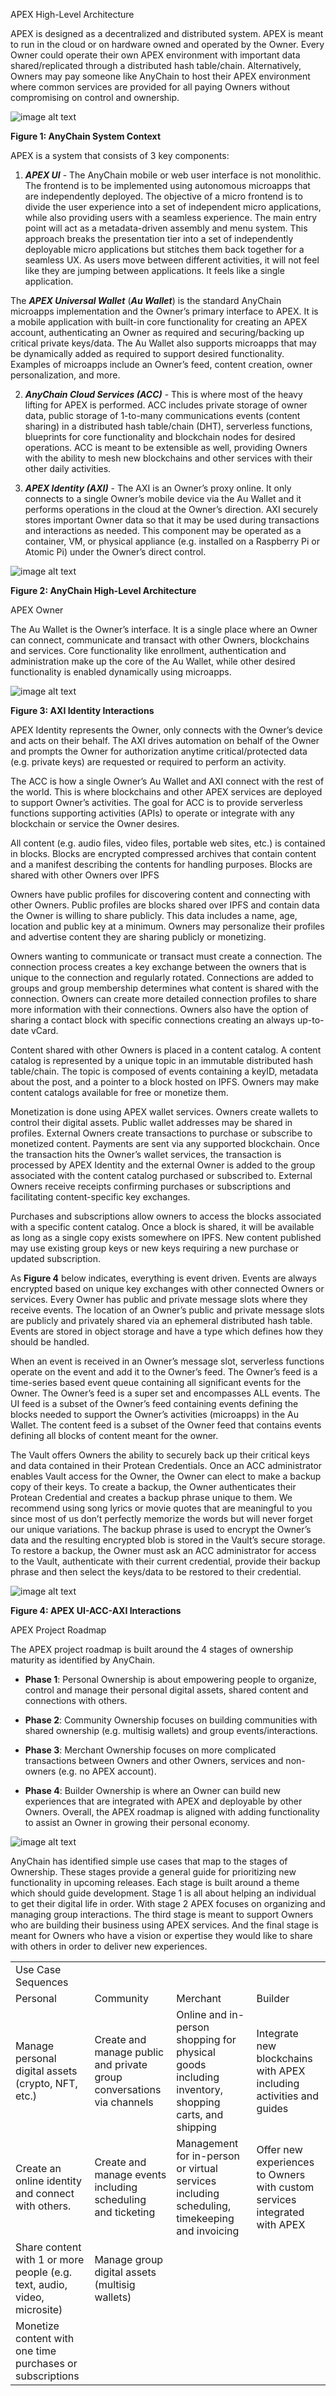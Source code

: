 APEX High-Level Architecture 

APEX is designed as a decentralized and distributed system. APEX is meant to run in the cloud or on hardware owned and operated by the Owner. Every Owner could operate their own APEX environment with important data shared/replicated through a distributed hash table/chain. Alternatively, Owners may pay someone like AnyChain to host their APEX environment where common services are provided for all paying Owners without compromising on control and ownership.

![image alt text](image_0c.png)

**Figure 1:  AnyChain System Context**

APEX is a system that consists of 3 key components:

1. **_APEX UI_** - The AnyChain mobile or web user interface is not monolithic. ﻿ The frontend is to be implemented using autonomous microapps that are independently deployed. The objective of a micro frontend is to divide the user experience into a set of independent micro applications, while also providing users with a seamless experience. The main entry point will act as a metadata-driven assembly and menu system. This approach breaks the presentation tier into a set of independently deployable micro applications but stitches them back together for a seamless UX. As users move between different activities, it will not feel like they are jumping between applications. It feels like a single application.

The **_APEX Universal Wallet_** (**_Au Wallet_**) is the standard AnyChain microapps implementation and the Owner’s primary interface to APEX.  It is a mobile application with built-in core functionality for creating an APEX account, authenticating an Owner as required and securing/backing up critical private keys/data. The Au Wallet also supports microapps that may be dynamically added as required to support desired functionality. Examples of microapps include an Owner’s feed, content creation, owner personalization, and more.

2. **_AnyChain Cloud Services (ACC)_** - This is where most of the heavy lifting for APEX is performed. ACC includes private storage of owner data, public storage of 1-to-many communications events (content sharing) in a distributed hash table/chain (DHT), serverless functions, blueprints for core functionality and blockchain nodes for desired operations. ACC is meant to be extensible as well, providing Owners with the ability to mesh new blockchains and other services with their other daily activities.

3. **_APEX Identity (AXI)_** - The AXI is an Owner’s proxy online. It only connects to a single Owner’s mobile device via the Au Wallet and it performs operations in the cloud at the Owner’s direction. AXI securely stores important Owner data so that it may be used during transactions and interactions as needed. This component may be operated as a container, VM, or physical appliance (e.g. installed on a Raspberry Pi or Atomic Pi) under the Owner’s direct control.

![image alt text](image_1c.png)

**Figure 2:  AnyChain High-Level Architecture**

APEX Owner

The Au Wallet is the Owner’s interface. It is a single place where an Owner can connect, communicate and transact with other Owners, blockchains and services. Core functionality like enrollment, authentication and administration make up the core of the Au Wallet, while other desired functionality is enabled dynamically using microapps.

![image alt text](image_2c.png)

**Figure 3:  AXI Identity Interactions**

APEX Identity represents the Owner, only connects with the Owner’s device and acts on their behalf. The AXI drives automation on behalf of the Owner and prompts the Owner for authorization anytime critical/protected data (e.g. private keys) are requested or required to perform an activity.

The ACC is how a single Owner’s Au Wallet and AXI connect with the rest of the world. This is where blockchains and other APEX services are deployed to support Owner’s activities. The goal for ACC is to provide serverless functions supporting activities (APIs) to operate or integrate with any blockchain or service the Owner desires.

All content (e.g. audio files, video files, portable web sites, etc.) is contained in blocks. Blocks are encrypted compressed archives that contain content and a manifest describing the contents for handling purposes. Blocks are shared with other Owners over IPFS

Owners have public profiles for discovering content and connecting with other Owners. Public profiles are blocks shared over IPFS and contain data the Owner is willing to share publicly. This data includes a name, age, location and public key at a minimum. Owners may personalize their profiles and advertise content they are sharing publicly or monetizing.

Owners wanting to communicate or transact must create a connection. The connection process creates a key exchange between the owners that is unique to the connection and regularly rotated. Connections are added to groups and group membership determines what content is shared with the connection. Owners can create more detailed connection profiles to share more information with their connections. Owners also have the option of sharing a contact block with specific connections creating an always up-to-date vCard.

Content shared with other Owners is placed in a content catalog. A content catalog is represented by a unique topic in an immutable distributed hash table/chain. The topic is composed of events containing a keyID, metadata about the post, and a pointer to a block hosted on IPFS. Owners may make content catalogs available for free or monetize them.

Monetization is done using APEX wallet services. Owners create wallets to control their digital assets. Public wallet addresses may be shared in profiles. External Owners create transactions to purchase or subscribe to monetized content. Payments are sent via any supported blockchain. Once the transaction hits the Owner’s wallet services, the transaction is processed by APEX Identity and the external Owner is added to the group associated with the content catalog purchased or subscribed to. External Owners receive receipts confirming purchases or subscriptions and facilitating content-specific key exchanges. 

Purchases and subscriptions allow owners to access the blocks associated with a specific content catalog. Once a block is shared, it will be available as long as a single copy exists somewhere on IPFS. New content published may use existing group keys or  new keys requiring a new purchase or updated subscription.

As **Figure 4** below indicates, everything is event driven. Events are always encrypted based on unique key exchanges with other connected Owners or services. Every Owner has public and private message slots where they receive events. The location of an Owner’s public and private message slots are publicly and privately shared via an ephemeral distributed hash table. Events are stored in object storage and have a type which defines how they should be handled.

When an event is received in an Owner’s message slot, serverless functions operate on the event and add it to the Owner’s feed. The Owner’s feed is a time-series based event queue containing all significant events for the Owner. The Owner’s feed is a super set and encompasses ALL events. The UI feed is a subset of the Owner’s feed containing events defining the blocks needed to support the Owner’s activities (microapps) in the Au Wallet. The content feed is a subset of the Owner feed that contains events defining all blocks of content meant for the owner.

The Vault offers Owners the ability to securely back up their critical keys and data contained in their Protean Credentials. Once an ACC administrator enables Vault access for the Owner, the Owner can elect to make a backup copy of their keys. To create a backup, the Owner authenticates their Protean Credential and creates a backup phrase unique to them. We recommend using song lyrics or movie quotes that are meaningful to you since most of us don’t perfectly memorize the words but will never forget our unique variations. The backup phrase is used to encrypt the Owner’s data and the resulting encrypted blob is stored in the Vault’s secure storage. To restore a backup, the Owner must ask an ACC administrator for access to the Vault, authenticate with their current credential, provide their backup phrase and then select the keys/data to be restored to their credential.

![image alt text](image_3c.png)

**Figure 4:  APEX UI-ACC-AXI  Interactions**

APEX Project Roadmap

The APEX project roadmap is built around the 4 stages of ownership maturity as identified by AnyChain. 

* **Phase 1**: Personal Ownership is about empowering people to organize, control and manage their personal digital assets, shared content and connections with others. 

* **Phase 2**: Community Ownership focuses on building communities with shared ownership (e.g. multisig wallets) and group events/interactions. 

* **Phase 3**: Merchant Ownership focuses on more complicated transactions between Owners and other Owners, services and non-owners (e.g. no APEX account). 

* **Phase 4**: Builder Ownership is where an Owner can build new experiences that are integrated with APEX and deployable by other Owners. Overall, the APEX roadmap is aligned with adding functionality to assist an Owner in growing their personal economy.

![image alt text](image_4c.png)

AnyChain has identified simple use cases that map to the stages of Ownership. These stages provide a general guide for prioritizing new functionality in upcoming releases. Each stage is built around a theme which should guide development. Stage 1 is all about helping an individual to get their digital life in order. With stage 2 APEX focuses on organizing and managing group interactions. The third stage is meant to support Owners who are building their business using APEX services. And the final stage is meant for Owners who have a vision or expertise they would like to share with others in order to deliver new experiences.

<table>
  <tr>
    <td>Use Case Sequences</td>
    <td></td>
    <td></td>
    <td></td>
  </tr>
  <tr>
    <td>Personal</td>
    <td>Community</td>
    <td>Merchant</td>
    <td>Builder</td>
  </tr>
  <tr>
    <td>Manage personal digital assets (crypto, NFT, etc.)</td>
    <td>Create and manage public and private group conversations via channels</td>
    <td>Online and in-person shopping for physical goods including inventory, shopping carts, and shipping</td>
    <td>Integrate new blockchains with APEX including activities and guides</td>
  </tr>
  <tr>
    <td>Create an online identity and connect with others.</td>
    <td>Create and manage events including scheduling and ticketing</td>
    <td>Management for in-person or virtual services including scheduling, timekeeping and invoicing</td>
    <td>Offer new experiences to Owners with custom services integrated with APEX</td>
  </tr>
  <tr>
    <td>Share content with 1 or more people (e.g. text, audio, video, microsite)</td>
    <td>Manage group digital assets (multisig wallets)</td>
    <td></td>
    <td></td>
  </tr>
  <tr>
    <td>Monetize content with one time purchases or subscriptions</td>
    <td></td>
    <td></td>
    <td></td>
  </tr>
</table>


